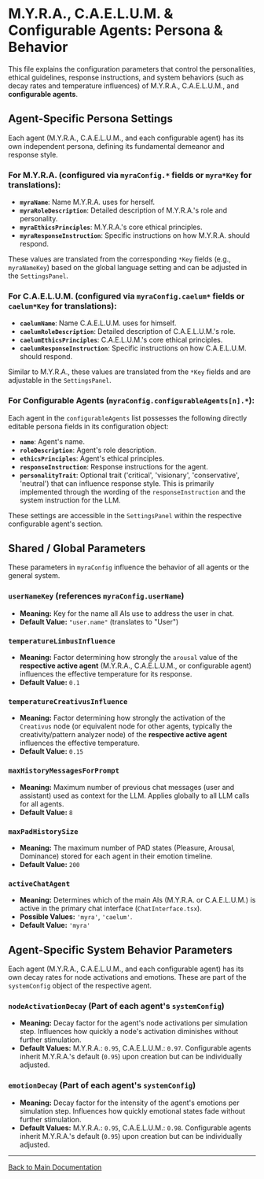 # M.Y.R.A., C.A.E.L.U.M. & Configurable Agents: Persona & Behavior

This file explains the configuration parameters that control the personalities, ethical guidelines, response instructions, and system behaviors (such as decay rates and temperature influences) of M.Y.R.A., C.A.E.L.U.M., and **configurable agents**.

## Agent-Specific Persona Settings

Each agent (M.Y.R.A., C.A.E.L.U.M., and each configurable agent) has its own independent persona, defining its fundamental demeanor and response style.

### For M.Y.R.A. (configured via `myraConfig.*` fields or `myra*Key` for translations):
*   **`myraName`**: Name M.Y.R.A. uses for herself.
*   **`myraRoleDescription`**: Detailed description of M.Y.R.A.'s role and personality.
*   **`myraEthicsPrinciples`**: M.Y.R.A.'s core ethical principles.
*   **`myraResponseInstruction`**: Specific instructions on how M.Y.R.A. should respond.

These values are translated from the corresponding `*Key` fields (e.g., `myraNameKey`) based on the global language setting and can be adjusted in the `SettingsPanel`.

### For C.A.E.L.U.M. (configured via `myraConfig.caelum*` fields or `caelum*Key` for translations):
*   **`caelumName`**: Name C.A.E.L.U.M. uses for himself.
*   **`caelumRoleDescription`**: Detailed description of C.A.E.L.U.M.'s role.
*   **`caelumEthicsPrinciples`**: C.A.E.L.U.M.'s core ethical principles.
*   **`caelumResponseInstruction`**: Specific instructions on how C.A.E.L.U.M. should respond.

Similar to M.Y.R.A., these values are translated from the `*Key` fields and are adjustable in the `SettingsPanel`.

### For Configurable Agents (`myraConfig.configurableAgents[n].*`):
Each agent in the `configurableAgents` list possesses the following directly editable persona fields in its configuration object:
*   **`name`**: Agent's name.
*   **`roleDescription`**: Agent's role description.
*   **`ethicsPrinciples`**: Agent's ethical principles.
*   **`responseInstruction`**: Response instructions for the agent.
*   **`personalityTrait`**: Optional trait ('critical', 'visionary', 'conservative', 'neutral') that can influence response style. This is primarily implemented through the wording of the `responseInstruction` and the system instruction for the LLM.

These settings are accessible in the `SettingsPanel` within the respective configurable agent's section.

## Shared / Global Parameters

These parameters in `myraConfig` influence the behavior of all agents or the general system.

### `userNameKey` (references `myraConfig.userName`)
*   **Meaning:** Key for the name all AIs use to address the user in chat.
*   **Default Value:** `"user.name"` (translates to "User")

### `temperatureLimbusInfluence`
*   **Meaning:** Factor determining how strongly the `arousal` value of the **respective active agent** (M.Y.R.A., C.A.E.L.U.M., or configurable agent) influences the effective temperature for its response.
*   **Default Value:** `0.1`

### `temperatureCreativusInfluence`
*   **Meaning:** Factor determining how strongly the activation of the `Creativus` node (or equivalent node for other agents, typically the creativity/pattern analyzer node) of the **respective active agent** influences the effective temperature.
*   **Default Value:** `0.15`

### `maxHistoryMessagesForPrompt`
*   **Meaning:** Maximum number of previous chat messages (user and assistant) used as context for the LLM. Applies globally to all LLM calls for all agents.
*   **Default Value:** `8`

### `maxPadHistorySize`
*   **Meaning:** The maximum number of PAD states (Pleasure, Arousal, Dominance) stored for each agent in their emotion timeline.
*   **Default Value:** `200`

### `activeChatAgent`
*   **Meaning:** Determines which of the main AIs (M.Y.R.A. or C.A.E.L.U.M.) is active in the primary chat interface (`ChatInterface.tsx`).
*   **Possible Values:** `'myra'`, `'caelum'`.
*   **Default Value:** `'myra'`

## Agent-Specific System Behavior Parameters

Each agent (M.Y.R.A., C.A.E.L.U.M., and each configurable agent) has its own decay rates for node activations and emotions. These are part of the `systemConfig` object of the respective agent.

### `nodeActivationDecay` (Part of each agent's `systemConfig`)
*   **Meaning:** Decay factor for the agent's node activations per simulation step. Influences how quickly a node's activation diminishes without further stimulation.
*   **Default Values:** M.Y.R.A.: `0.95`, C.A.E.L.U.M.: `0.97`. Configurable agents inherit M.Y.R.A.'s default (`0.95`) upon creation but can be individually adjusted.

### `emotionDecay` (Part of each agent's `systemConfig`)
*   **Meaning:** Decay factor for the intensity of the agent's emotions per simulation step. Influences how quickly emotional states fade without further stimulation.
*   **Default Values:** M.Y.R.A.: `0.95`, C.A.E.L.U.M.: `0.98`. Configurable agents inherit M.Y.R.A.'s default (`0.95`) upon creation but can be individually adjusted.

---

[Back to Main Documentation](../Dokumentation_en.md#6-detailed-configuration-parameters)
